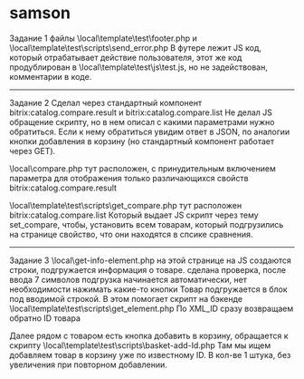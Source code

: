 # samson

Задание 1
файлы 
\local\template\test\footer.php
и
\local\template\test\scripts\send_error.php 
В футере лежит JS код, который отрабатывает действие пользователя, этот же код продублирован в \local\template\test\js\test.js, но не задействован, комментарии в коде.

------------------------------------------------------------

Задание 2
Сделал через стандартный компонент bitrix:catalog.compare.result и bitrix:catalog.compare.list
Не делал JS обращение скрипту, но в нем описал с какими параметрами нужно обратиться.
Если к нему обратиться увидим ответ в JSON, по аналогии кнопки добавления в корзину (но стандартный компонент работает через GET).

\local\compare.php
тут расположен, с принудительным включением параметра для отображения только различающихся свойств
bitrix:catalog.compare.result

\local\template\test\scripts\get_compare.php
тут расположен bitrix:catalog.compare.list
Который выдает JS скрипт через тему set_compare, чтобы, установить всем товарам, который подгрузились на странице свойство, что они находятся в спсике сравнения.

------------------------------------------------------------ 

Задание 3 
\local\get-info-element.php
на этой странице на JS создаются строки, подгружается информация о товаре.
сделана проверка, после ввода 7 символов подгрузка начинается автоматически, нет необходимости нажимать какие-то кнопки
Товар подгружается в блок под вводимой строкой.
В этом помогает скрипт на бэкенде \local\template\test\scripts\get_element.php 
По XML_ID сразу возвращаем обратно ID товара

Далее рядом с товаром есть кнопка добавить в корзину, обращается к скрипту
\local\template\test\scripts\basket-add-Id.php
Там мы ищем добавляем товар в корзину уже по известному ID. В кол-ве 1 штука, без увеличения при повторном добавлении.


